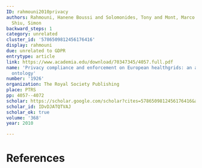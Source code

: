 ```yaml
---
ID: rahmouni2010privacy
authors: Rahmouni, Hanene Boussi and Solomonides, Tony and Mont, Marco Casassa and
  Shiu, Simon
backward_steps: 1
category: unrelated
cluster_id: '5786509812456176416'
display: rahmouni
due: unrelated to GDPR
entrytype: article
link: https://www.academia.edu/download/70347345/4057.full.pdf
name: 'Privacy compliance and enforcement on European healthgrids: an approach through
  ontology'
number: '1926'
organization: The Royal Society Publishing
place: PTRS
pp: 4057--4072
scholar: https://scholar.google.com/scholar?cites=5786509812456176416&as_sdt=2005&sciodt=0,5&hl=en
scholar_id: IDvDJATQTVAJ
scholar_ok: true
volume: '368'
year: 2010

---
```


# References

